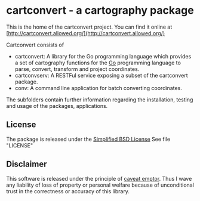 cartconvert - a cartography package
===================================

This is the home of the cartconvert project.
You can find it online at [http://cartconvert.allowed.org/](http://cartconvert.allowed.org/)

Cartconvert consists of

- cartconvert: A library for the Go programming language which provides a set
  of cartography functions for the [Go](http://golang.org/) programming
language to parse, convert, transform and project coordinates.
- cartconvserv: A RESTFul service exposing a subset of the cartconvert package.
- conv: A command line application for batch converting coordinates.

The subfolders contain further information regarding the installation, testing
and usage of the packages, applications.

License
-------

The package is released under the [Simplified BSD
License](http://www.freebsd.org/copyright/freebsd-license.html) See file
"LICENSE"

Disclaimer
----------

This software is released under the principle of [caveat
emptor](http://en.wikipedia.org/wiki/Caveat_emptor). Thus I wave any liability
of loss of property or personal welfare because of unconditional trust in the
correctness or accuracy of this library.
